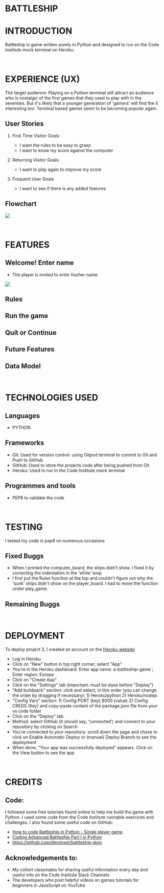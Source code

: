 

<h1 text-align="center">BATTLESHIP</h1>

<!-- Click on [Battleship](https://annickrynne.github.io/Battleship/) to access the live project. -->


# INTRODUCTION
Battleship is game written purely in Python and designed to run on the Code Institute mock terminal on Heroku.

<br>

# EXPERIENCE (UX)
The target audience: Playing on a Python terminal will attract an audience who is nostalgic of the first games that they used to play with in the seventies. But it's likely that a younger generation of 'gamers' will find the it interesting too. Terminal based games seem to be becoming popular again.

## User Stories
1. First Time Visitor Goals
   - I want the rules to be easy to grasp
   - I want to know my score against the computer

2. Returning Visitor Goals
   - I want to play again to improve my score
    
3. Frequent User Goals
   - I want to see if there is any added features

## Flowchart

![ ](docs/flowchart.jpeg)

<br>

# FEATURES


## Welcome! Enter name

- The player is invited to enter his/her name

![ ](docs/battleship_flowchart.jpeg)


## Rules
## Run the game
## Quit or Continue
## Future Features
## Data Model

<br>

# TECHNOLOGIES USED
## Languages
- PYTHON


## Frameworks
<ul>
      <li>Git: Used for version control: using Gitpod terminal to commit to Git  and Push to GitHub</li>
      <li>GitHub: Used to store the projects code after being pushed from Git</li>
      <li>Heroku: Used to run in the Code Institute mock terminal</li>
</ul>

## Programmes and tools
- PEP8 to validate the code

<br>

# TESTING
I tested my code in pep8 on numerous occasions
<!-- ![ ](docs/pep8.png) -->

## Fixed Buggs
- When I printed the computer_board, the ships didn't show. I fixed it by correcting the indentation in the 'while' loop.
- I first put the Rules function at the top and couldn't figure out why the 'sunk' ships didn't show on the player_board. I had to move the function under play_game.

## Remaining Buggs

<br>

# DEPLOYMENT
To deploy project 3, I created an account on the [Heroku website](https://www.heroku.com/)
<ul>
   <li>Log in Heroku</li>
   <li>Click on "New" button in top right corner, select "App"</li>
   <li>You're in the Heroku dashboard. Enter app name: a-battleship-game ; Enter region: Europe</li>
   <li>Click on "Create App"</li>
   <li>Click on the "Settings" tab (important: must be done before "Deploy")</li>
   <li>"Add buildpack" section: click and select, in this order (you can change the order by dragging if necessary): 1) Heroku/python 2) Heroku/nodejs</li>
   <li>"Config Vars" section: 1) Config PORT (key) 8000 (value) 2) Config CREDS (Key) and copy-paste content of the package.json file from your vs code folder</li>
   <li>Click on the "Deploy" tab</li>
   <li>Method: select GitHub (it should say, 'connected') and connect to your repository by clicking on Search</li>
   <li>You're connected to your repository: scroll down the page and chose to click on Enable Automatic Deploy or (manual) Deploy Branch to see the deployment</li>
   <li>When done, "Your app was successfully deployed" appears. Click on the View button to see the app </li>
</ul>
<br>

# CREDITS
## Code:
I followed some free tutorials found online to help me build the game with Python. I used some code from the Code Institute runnable exercices and challenges. I also found some useful code on GitHub:

   - [How to code Battleship in Python - Single player game](https://www.youtube.com/watch?v=tF1WRCrd_HQ)
   - [Coding Advanced Battleship Part I in Python](https://www.youtube.com/watch?v=xz9GrOwQ_5E)
   - https://github.com/dmoisset/battleship-dojo

## Acknowledgements to: 
- My cohort classmates for sharing useful information every day and useful info on the Code Institute Slack Channels
- The developers who post helpful videos on games tutorials for beginners in JavaScript on YouTube